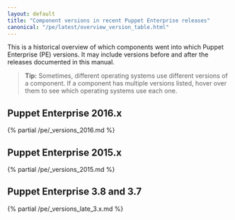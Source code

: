 ```yaml
---
layout: default
title: "Component versions in recent Puppet Enterprise releases"
canonical: "/pe/latest/overview_version_table.html"
---
```



This is a historical overview of which components went into which Puppet Enterprise (PE) versions. It may include versions before and after the releases documented in this manual.

> **Tip:** Sometimes, different operating systems use different versions of a component. If a component has multiple versions listed, hover over them to see which operating systems use each one.

## Puppet Enterprise 2016.x

{% partial /pe/_versions_2016.md %}

## Puppet Enterprise 2015.x

{% partial /pe/_versions_2015.md %}

## Puppet Enterprise 3.8 and 3.7

{% partial /pe/_versions_late_3.x.md %}

